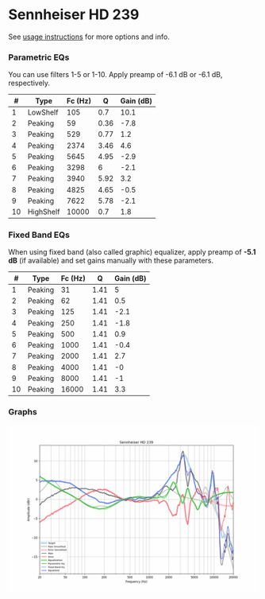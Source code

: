 # Sennheiser HD 239
See [usage instructions](https://github.com/jaakkopasanen/AutoEq#usage) for more options and info.

### Parametric EQs
You can use filters 1-5 or 1-10. Apply preamp of -6.1 dB or -6.1 dB, respectively.

|   # | Type      |   Fc (Hz) |    Q |   Gain (dB) |
|-----|-----------|-----------|------|-------------|
|   1 | LowShelf  |       105 | 0.7  |        10.1 |
|   2 | Peaking   |        59 | 0.36 |        -7.8 |
|   3 | Peaking   |       529 | 0.77 |         1.2 |
|   4 | Peaking   |      2374 | 3.46 |         4.6 |
|   5 | Peaking   |      5645 | 4.95 |        -2.9 |
|   6 | Peaking   |      3298 | 6    |        -2.1 |
|   7 | Peaking   |      3940 | 5.92 |         3.2 |
|   8 | Peaking   |      4825 | 4.65 |        -0.5 |
|   9 | Peaking   |      7622 | 5.78 |        -2.1 |
|  10 | HighShelf |     10000 | 0.7  |         1.8 |

### Fixed Band EQs
When using fixed band (also called graphic) equalizer, apply preamp of **-5.1 dB** (if available) and set gains manually with these parameters.

|   # | Type    |   Fc (Hz) |    Q |   Gain (dB) |
|-----|---------|-----------|------|-------------|
|   1 | Peaking |        31 | 1.41 |         5   |
|   2 | Peaking |        62 | 1.41 |         0.5 |
|   3 | Peaking |       125 | 1.41 |        -2.1 |
|   4 | Peaking |       250 | 1.41 |        -1.8 |
|   5 | Peaking |       500 | 1.41 |         0.9 |
|   6 | Peaking |      1000 | 1.41 |        -0.4 |
|   7 | Peaking |      2000 | 1.41 |         2.7 |
|   8 | Peaking |      4000 | 1.41 |        -0   |
|   9 | Peaking |      8000 | 1.41 |        -1   |
|  10 | Peaking |     16000 | 1.41 |         3.3 |

### Graphs
![](./Sennheiser%20HD%20239.png)
